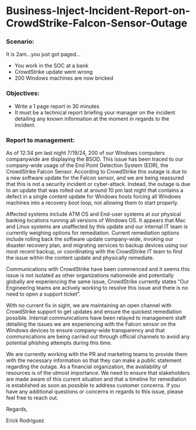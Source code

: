 # Business-Inject-Incident-Report-on-CrowdStrike-Falcon-Sensor-Outage

### Scenario:

It is 2am…you just got paged…
- You work in the SOC at a bank
- CrowdStrike update went wrong
- 200 Windows machines are now bricked

### Objectives:
- Write a 1 page report in 30 minutes
- It must be a technical report briefing your manager on the incident detailing any known information at the moment in regards to the incident.

### Report to management:
As of 12:34 pm last night 7/19/24, 200 of our Windows computers companywide are displaying the BSOD. This issue has been traced to our company-wide usage of the End Point Detection System (EDR), the CrowdStrike Falcon Sensor. According to CrowdStrike this outage is due to a new software update for the Falcon sensor, and we are being reassured that this is not a security incident or cyber-attack. Instead, the outage is due to an update that was rolled out at around 10 pm last night that contains a defect in a single content update for Windows hosts forcing all Windows machines into a recovery boot loop, not allowing them to start properly. 

Affected systems include ATM OS and End-user systems at our physical banking locations running all versions of Windows OS. It appears that Mac and Linux systems are unaffected by this update and our internal IT team is currently weighing options for remediation. Current remediation options include rolling back the software update company-wide, invoking our disaster recovery plan, and migrating services to backup devices using our most recent backup, or coordinating with the CrowdStrike IT team to find the issue within the content update and physically remediate.

Communications with CrowdStrike have been commenced and it seems this issue is not isolated as other organizations nationwide and potentially globally are experiencing the same issue, CrowdStrike currently states “Our Engineering teams are actively working to resolve this issue and there is no need to open a support ticket”.

With no current fix in sight, we are maintaining an open channel with CrowdStrike support to get updates and ensure the quickest remediation possible. Internal communications have been relayed to management staff detailing the issues we are experiencing with the Falcon sensor on the Windows devices to ensure company-wide transparency and that communications are being carried out through official channels to avoid any potential phishing attempts during this time.

We are currently working with the PR and marketing teams to provide them with the necessary information so that they can make a public statement regarding the outage. As a financial organization, the availability of resources is of the utmost importance. We need to ensure that stakeholders are made aware of this current situation and that a timeline for remediation is established as soon as possible to address customer concerns.
If you have any additional questions or concerns in regards to this issue, please feel free to reach out.

Regards,

Erick Rodriguez

